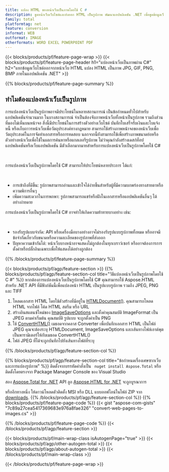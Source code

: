 ```yaml
---
title: แปลง HTML ของหน้าเว็บเป็นภาพโดยใช้ C #
description: ขูดหน้าเว็บเว็บไซต์และส่งออก HTML เป็นรูปภาพ พัฒนาแอปพลิเคชัน .NET เพื่อขูดข้อมูลเว็บไซต์เป็น JPEG, PNG, GIF, BMP เป็นต้น 
family: total
platformtag: net
feature: conversion
informat: WEB
outformat: IMAGE
otherformats: WORD EXCEL POWERPOINT PDF
---
```

{{< blocks/products/pf/feature-page-wrap >}}
{{< blocks/products/pf/feature-page-header h1="แปลงหน้าเว็บเป็นภาพผ่าน C#" h2="แยกข้อมูลเว็บไซต์ออกจากหน้าเว็บ HTML แปลง HTML เป็นภาพ JPG, GIF, PNG, BMP ภายในแอปพลิเคชัน .NET" >}}

{{% blocks/products/pf/feature-page-summary %}}

<h2 class="heading-border">ทำไมต้องแปลงหน้าเว็บเป็นรูปภาพ</h2>
<p>การแปลงหน้าเว็บเป็นรูปภาพอาจมีประโยชน์ในหลายสถานการณ์ เป็นข้อกำหนดทั่วไปสำหรับแอปพลิเคชันจำนวนมาก ในบางสถานการณ์ จำเป็นต้องจับภาพหน้าเว็บทั้งหน้าเป็นรูปภาพ รวมถึงส่วนที่มองไม่เห็นบนหน้าจอ สิ่งนี้มีประโยชน์ในการสร้างตัวอย่างเว็บไซต์ บันทึกใบเสร็จรับเงินและใบแจ้งหนี้ หรือเก็บถาวรหน้าเว็บเพื่อวัตถุประสงค์ทางกฎหมาย สามารถใช้สร้างภาพหน้าจอของหน้าเว็บเพื่อวัตถุประสงค์ในการจัดทำเอกสารหรือการทดสอบ นอกจากนี้ยังสามารถใช้เพื่อสร้างภาพขนาดย่อหรือตัวอย่างหน้าเว็บเพื่อใช้ในผลการค้นหาหรือแกลเลอรีรูปภาพ ไม่ว่าคุณกำลังสร้างเดสก์ท็อปแอปพลิเคชันหรือเว็บแอปพลิเคชัน มีตัวเลือกมากมายสำหรับการแปลงหน้าเว็บเป็นรูปภาพโดยใช้ C#</p><br />

<p>การแปลงหน้าเว็บเป็นรูปภาพโดยใช้ C# สามารถให้ประโยชน์หลายประการ ได้แก่:</p><br />
<ul>
<li>การเข้าถึงที่ดีขึ้น: รูปภาพสามารถอ่านและเข้าใจได้ง่ายขึ้นสำหรับผู้ที่มีความบกพร่องทางสายตาหรือความพิการอื่นๆ</li>
<li>เพิ่มความสะดวกในการพกพา: รูปภาพสามารถแชร์หรือฝังในเอกสารหรือแอปพลิเคชันอื่นๆ ได้อย่างง่ายดาย</li>
</ul>
<p>การแปลงหน้าเว็บเป็นรูปภาพโดยใช้ C# อาจทำให้เกิดความท้าทายบางอย่าง เช่น:</p><br />
<ul>
<li>รองรับรูปแบบจำกัด: API หรือเครื่องมือบางอย่างอาจไม่รองรับรูปแบบรูปภาพทั้งหมด หรืออาจมีข้อจำกัดเกี่ยวกับขนาดหรือความละเอียดของรูปภาพที่ส่งออก</li>
<li>ปัญหาความเข้ากันได้: หน้าเว็บบางหน้าอาจแสดงไม่ถูกต้องในทุกเบราว์เซอร์ หรืออาจต้องการการตั้งค่าหรือปลั๊กอินเฉพาะเพื่อให้แสดงได้อย่างถูกต้อง</li>
</ul>
{{% /blocks/products/pf/feature-page-summary  %}}

{{< blocks/products/pf/agp/feature-section >}}
{{% blocks/products/pf/agp/feature-section-col title="วิธีแปลงหน้าเว็บเป็นรูปภาพโดยใช้ C #" %}}
หากต้องการแปลงหน้าเว็บเป็นรูปภาพโดยใช้ C# คุณสามารถใช้ Aspose.HTML สำหรับ .NET API ที่มีฟังก์ชันนี้เพื่อแปลงหน้า HTML เป็นรูปแบบรูปภาพ รวมถึง JPEG, PNG และ TIFF</p>

1. โหลดเอกสาร HTML โดยใช้ตัวสร้างที่มีอยู่ใน [HTMLDocument()](https://reference.aspose.com/html/net/aspose.html/htmldocument/). คุณสามารถโหลด HTML จากไฟล์ โค้ด HTML สตรีม หรือ URL
2. สร้างอินสแตนซ์ใหม่ของ [ImageSaveOptions](https://reference.aspose.com/html/net/aspose.html.saving/imagesaveoptions/) และตั้งค่าคุณสมบัติ ImageFormat เป็น JPEG ตามค่าเริ่มต้น คุณสมบัติ รูปแบบ จะถูกตั้งค่าเป็น PNG
3. ใช้ [ConvertHTML()](https://reference.aspose.com/html/net/aspose.html.converters/converter/converthtml/) เมธอดจากคลาส Converter เพื่อบันทึกเอกสาร HTML เป็นไฟล์ JPEG คุณจะต้องระบุ HTMLDocument, ImageSaveOptions และเส้นทางไฟล์เอาต์พุตเป็นพารามิเตอร์ให้กับเมธอด ConvertHTML()
4. ไฟล์ JPEG ที่ได้จะถูกบันทึกไปยังเส้นทางไฟล์ที่ระบุ
 
{{% /blocks/products/pf/agp/feature-section-col %}}

{{% blocks/products/pf/agp/feature-section-col title="ข้อกำหนดเรื่องเศษซากเว็บและการแปลงรูปภาพ" %}}
ติดตั้งจากบรรทัดคำสั่งเป็น ``` nuget install Aspose.Total``` หรือติดตั้งโดยตรงจาก Package Manager Console ของ Visual Studio

สอง [Aspose.Total for .NET](https://products.aspose.com/total/net/) API ลูก [Aspose.HTML for .NET](https://products.aspose.com/html/net/) จะถูกบูรณาการ

หรืออีกทางหนึ่ง ให้ดาวน์โหลดตัวติดตั้ง MSI หรือ DLL แบบออฟไลน์ในไฟล์ ZIP จาก [downloads](https://releases.aspose.com/total/net).
{{% /blocks/products/pf/agp/feature-section-col %}}
{{% blocks/products/pf/feature-page-code %}}
{{< gist "aspose-com-gists" "7c89a27cea5417369683e976a8fae326" "convert-web-pages-to-images.cs" >}}

{{% /blocks/products/pf/feature-page-code %}}
{{< /blocks/products/pf/agp/feature-section >}}

{{< blocks/products/pf/main-wrap-class isAutogenPage="true" >}}
{{< blocks/products/pf/agp/other-autogen-total >}}
{{< blocks/products/pf/agp/about-autogen-total >}}
{{< /blocks/products/pf/main-wrap-class >}}

{{< /blocks/products/pf/feature-page-wrap >}}